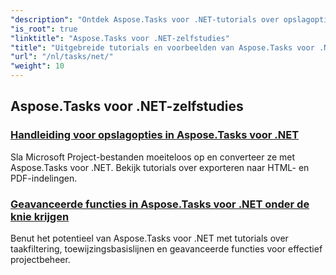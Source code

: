 ```yaml
---
"description": "Ontdek Aspose.Tasks voor .NET-tutorials over opslagopties, agenda en planning, projectmanagement en meer. Verbeter je projectmanagementvaardigheden."
"is_root": true
"linktitle": "Aspose.Tasks voor .NET-zelfstudies"
"title": "Uitgebreide tutorials en voorbeelden van Aspose.Tasks voor .NET"
"url": "/nl/tasks/net/"
"weight": 10
---
```


## Aspose.Tasks voor .NET-zelfstudies
### [Handleiding voor opslagopties in Aspose.Tasks voor .NET](./guide-to-saving-options/)
Sla Microsoft Project-bestanden moeiteloos op en converteer ze met Aspose.Tasks voor .NET. Bekijk tutorials over exporteren naar HTML- en PDF-indelingen.
### [Geavanceerde functies in Aspose.Tasks voor .NET onder de knie krijgen](./master-advanced-features/)
Benut het potentieel van Aspose.Tasks voor .NET met tutorials over taakfiltering, toewijzingsbasislijnen en geavanceerde functies voor effectief projectbeheer.
